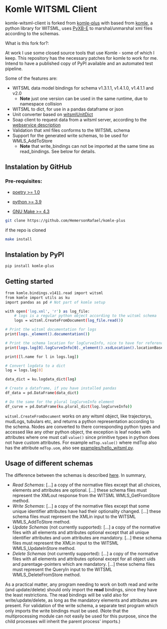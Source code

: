 # Komle WITSML Client

komle-witsml-client is forked from [komle-plus](https://github.com/HemersonRafael/komle-plus) with based from [komle](https://github.com/kle043/komle), a python library for WITSML, uses [PyXB-E](https://github.com/renalreg/PyXB-X) to marshal/unmarshal xml files according to the schemas.

What is this fork for?:

At work I use some closed source tools that use Komle - some of which I keep. This repository has the necessary patches for komle to work for me. Intend to have a published copy of PyPI available and an automated test pipeline.

Some of the features are:

* WITSML data model bindings for schema v1.3.1.1, v1.4.1.0, v1.4.1.1 and v2.0
    - **Note** just one version can be used in the same runtime, due to namespace collision
* WITSML to dict, for use in a pandas dataframe or json
* Unit converter based on [witsmlUnitDict](http://w3.energistics.org/schema/WITSML_v1.4.1.1_Data_Schema/witsml_v1.4.1.1_data/ancillary/witsmlUnitDict.xml)
* Soap client to request data from a witsml server, according to the [webservice description](http://w3.energistics.org/schema/witsml_v1.4.0_api/WMLS.WSDL)
* Validation that xml files conforms to the WITSML schema
* Support for the generated write schemas, to be used for WMLS_AddToStore
    - **Note** that write_bindings can not be imported at the same time as read_bindings. See below for details.

## Instalation by GitHub
### Pre-requisites:
  * [poetry >= 1.0](https://python-poetry.org/docs/managing-environments/)

  * [python >= 3.9](https://www.python.org/)

  * [GNU Make >= 4.3](https://www.gnu.org/software/make/)

``` bash
git clone https://github.com/HemersonRafael/komle-plus
```

if the repo is cloned

``` bash
make install
```
## Instalation by PyPI
``` bash
pip install komle-plus
```
## Getting started

``` bash
from komle.bindings.v1411.read import witsml
from komle import utils as ku
import pandas as pd # Not part of komle setup

with open('log.xml', 'r') as log_file:
    # logs is a regular python object according to the witsml schema
    logs = witsml.CreateFromDocument(log_file.read())

# Print the witsml documentation for logs
print(logs._element().documentation())

# Print the schema location for logCurveInfo, nice to have for reference
print(logs.log[0].logCurveInfo[0]._element().xsdLocation().locationBase)

print([l.name for l in logs.log])

# Convert logdata to a dict
log = logs.log[0]

data_dict = ku.logdata_dict(log)

# Create a dataframe, if you have installed pandas
df_data = pd.DataFrame(data_dict)

# Do the same for the plural logCurveInfo element
df_curve = pd.DataFrame(ku.plural_dict(log.logCurveInfo))
```

`witsml.CreateFromDocument` works on any witsml object, like trajectorys, mudLogs, tubulars etc, and returns a python representation according to 
the schema. Nodes are converted to there corresponding python types and accessed like any other python object, the exception is leaf nodes with attributes where one must call `value()` since primitive types in python does not have custom attributes. For example `mdTop.value()` where mdTop also has the attribute `mdTop.uom`, also see [examples/hello_witsml.py](examples/hello_witsml.py).

## Usage of different schemas

 The difference between the schemas is described [here](http://w3.energistics.org/schema/WITSML_v1.4.1.1_Data_Schema/witsml_v1.4.1.1_data/index_witsml_schema.html). In summary,

* _Read Schemas_: [...] a copy of the normative files except that all choices, elements and attributes are optional. [...] these schema files must represent the XMLout response from the WITSML WMLS_GetFromStore method.
* _Write Schemas_: [...] a copy of the normative files except that some unique identifier attributes have had their optionality changed. [...] these schema files must represent the XMLin input to the WITSML WMLS_AddToStore method.
* _Update Schemas_ (not currently supported): [...] a copy of the normative files with all elements and attributes optional except that all unique identifier attributes and uom attributes are mandatory. [...] these schema files must represent the XMLin input to the WITSML WMLS_UpdateInStore method.
* _Delete Schemas_ (not currently supported): [...] a copy of the normative files with all elements and attributes optional except for all object uids and parentage-pointers which are mandatory. [...] these schema files must represent the QueryIn input to the WITSML WMLS_DeleteFromStore method.

As a practical matter, any program needing to work on both read and write (and update/delete) should only import the **read** bindings, since they have the least restrictions. The read bindings will be valid also for write/update/delete, as long as the mandatory elements and attributes are present. For validation of the write schema, a separate test program which only imports the write bindings must be used. (Note that the multiprocessing module can not easily be used for this purpose, since the child processes will inherit the parent process' imports.)
